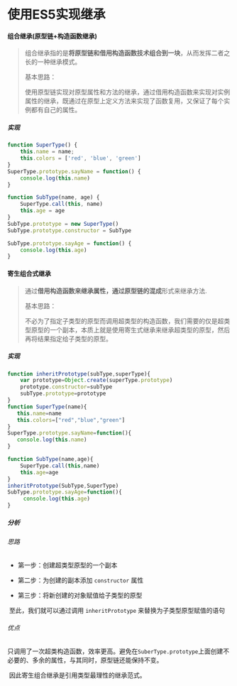# 使用ES5实现继承

#### 组合继承(原型链+构造函数继承)

> 组合继承指的是**将原型链和借用构造函数技术组合到一块**，从而发挥二者之长的一种继承模式。
>
> 基本思路：
>
> 使用原型链实现对原型属性和方法的继承，通过借用构造函数来实现对实例属性的继承，既通过在原型上定义方法来实现了函数复用，又保证了每个实例都有自己的属性。

##### 实现

```javascript
function SuperType() {
    this.name = name;
    this.colors = ['red', 'blue', 'green']
}
SuperType.prototype.sayName = function() {
    console.log(this.name)
}

function SubType(name, age) {
    SuperType.call(this, name)
    this.age = age
}
SubType.prototype = new SuperType()
SubType.prototype.constructor = SubType

SubType.prototype.sayAge = function() {
    console.log(this.age)
}
```

#### 寄生组合式继承

> 通过**借用构造函数来继承属性，通过原型链的混成**形式来继承方法.
>
> 基本思路：
>
> 不必为了指定子类型的原型而调用超类型的构造函数，我们需要的仅是超类型原型的一个副本，本质上就是使用寄生式继承来继承超类型的原型，然后再将结果指定给子类型的原型。

##### 实现

```javascript
function inheritPrototype(subType,superType){
    var prototype=Object.create(superType.prototype)
    prototype.constructor=subType
    subType.prototype=prototype
}
function SuperType(name){
   this.name=name
   this.colors=["red","blue","green"]
}
SuperType.prototype.sayName=function(){
   console.log(this.name)
}

function SubType(name,age){
    SuperType.call(this,name)
    this.age=age
}
inheritPrototype(SubType,SuperType)
SubType.prototype.sayAge=function(){
     console.log(this.age)
}
```

##### 分析

###### 思路

- 第一步：创建超类型原型的一个副本

- 第二步：为创建的副本添加 `constructor` 属性

- 第三步：将新创建的对象赋值给子类型的原型

​	至此，我们就可以通过调用 `inheritPrototype` 来替换为子类型原型赋值的语句

###### 优点

​	只调用了一次超类构造函数，效率更高。避免在`SuberType.prototype`上面创建不必要的、多余的属性，与其同时，原型链还能保持不变。

​	因此寄生组合继承是引用类型最理性的继承范式。